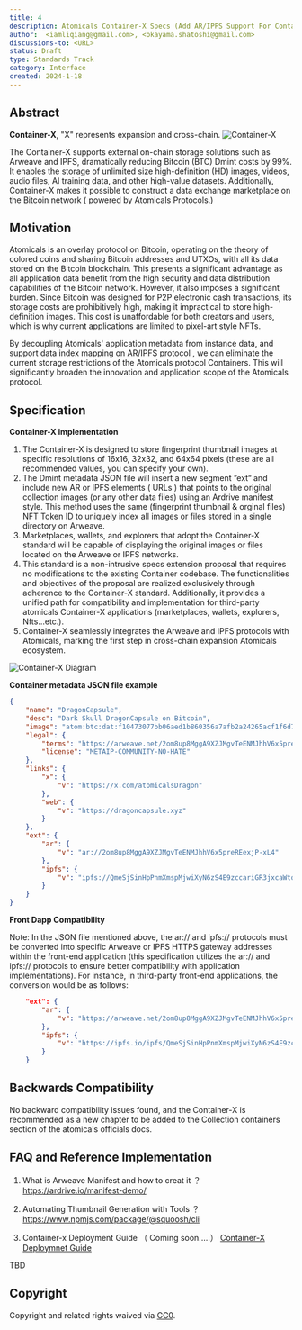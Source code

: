 ```yaml
---
title: 4
description: Atomicals Container-X Specs (Add AR/IPFS Support For Container)
author:  <iamliqiang@gmail.com>, <okayama.shatoshi@gmail.com>
discussions-to: <URL>
status: Draft
type: Standards Track
category: Interface
created: 2024-1-18
---
```


## Abstract
**Container-X**, "X" represents expansion and cross-chain.
![Container-X](https://0xspace.oss-cn-beijing.aliyuncs.com/upic/20240306-containerx1.jpg)

The Container-X supports external on-chain storage solutions such as Arweave and IPFS, dramatically reducing Bitcoin (BTC) Dmint costs by 99%. It enables the storage of unlimited size high-definition (HD) images, videos, audio files, AI training data, and other high-value datasets. Additionally, Container-X makes it possible to construct a data exchange marketplace on the Bitcoin network ( powered by Atomicals Protocols.)



## Motivation

Atomicals is an overlay protocol on Bitcoin, operating on the theory of colored coins and sharing Bitcoin addresses and UTXOs, with all its data stored on the Bitcoin blockchain. This presents a significant advantage as all application data benefit from the high security and data distribution capabilities of the Bitcoin network. However, it also imposes a significant burden. Since Bitcoin was designed for P2P electronic cash transactions, its storage costs are prohibitively high, making it impractical to store high-definition images. This cost is unaffordable for both creators and users, which is why current applications are limited to pixel-art style NFTs.

By decoupling Atomicals' application metadata from instance data, and support data  index mapping on AR/IPFS protocol , we can eliminate the current storage restrictions of the Atomicals protocol Containers. This will significantly broaden the innovation and application scope of the Atomicals protocol.

## Specification

**Container-X implementation**

1. The Container-X is designed to store fingerprint thumbnail images at specific resolutions of 16x16, 32x32, and 64x64 pixels (these are all recommended values, you can specify your own).
2. The Dmint metadata JSON file will insert a new segment ”ext“ and include new AR or IPFS elements ( URLs ) that points to the original collection images (or any other data files) using an Ardrive manifest style. This method uses the same (fingerprint thumbnail & orginal files) NFT Token ID to uniquely index all images or files stored in a single directory on Arweave.
3. Marketplaces, wallets, and explorers that adopt the Container-X standard will be capable of displaying the original images or files located on the Arweave or IPFS networks.
4. This standard is a non-intrusive specs extension proposal that requires no modifications to the existing Container codebase. The functionalities and objectives of the proposal are realized exclusively through adherence to the Container-X standard. Additionally, it provides a unified path for compatibility and implementation for third-party atomicals Container-X applications (marketplaces, wallets, explorers, Nfts...etc.).
5. Container-X seamlessly integrates the Arweave and IPFS protocols with Atomicals, marking the first step in cross-chain expansion Atomicals ecosystem.

![Container-X Diagram](https://0xspace.oss-cn-beijing.aliyuncs.com/upic/20240306-containerx2.jpg)

**Container metadata JSON file example**
```json
{
    "name": "DragonCapsule",
    "desc": "Dark Skull DragonCapsule on Bitcoin",
    "image": "atom:btc:dat:f10473077bb06aed1b860356a7afb2a24265acf1f6d71a1037e1eb01a1d70180i0/logo.png",
    "legal": {
        "terms": "https://arweave.net/2om8up8MggA9XZJMgvTeENMJhhV6x5preREexjP-xL4/6",
        "license": "METAIP-COMMUNITY-NO-HATE"
    },
    "links": {
        "x": {
            "v": "https://x.com/atomicalsDragon"
        },
        "web": {
            "v": "https://dragoncapsule.xyz"
        }
    },
    "ext": {
        "ar": {
            "v": "ar://2om8up8MggA9XZJMgvTeENMJhhV6x5preREexjP-xL4"
        },
        "ipfs": {
            "v": "ipfs://QmeSjSinHpPnmXmspMjwiXyN6zS4E9zccariGR3jxcaWtq"
        }
    }
}
```

**Front Dapp Compatibility**

Note: In the JSON file mentioned above, the ar:// and ipfs:// protocols must be converted into specific Arweave or IPFS HTTPS gateway addresses within the front-end application (this specification utilizes the ar:// and ipfs:// protocols to ensure better compatibility with application implementations). For instance, in third-party front-end applications, the conversion would be as follows:

```json
    "ext": {
        "ar": {
            "v": "https://arweave.net/2om8up8MggA9XZJMgvTeENMJhhV6x5preREexjP-xL4"
        },
        "ipfs": {
            "v": "https://ipfs.io/ipfs/QmeSjSinHpPnmXmspMjwiXyN6zS4E9zccariGR3jxcaWtq"
        }
    }
```

## Backwards Compatibility
No backward compatibility issues found, and the Container-X is recommended as a new chapter to be added to the Collection containers section of the atomicals officials docs.

## FAQ and Reference Implementation

1. What is  Arweave Manifest and how to creat it ？
https://ardrive.io/manifest-demo/ 

2. Automating Thumbnail Generation with Tools ？
https://www.npmjs.com/package/@squoosh/cli

3. Container-x Deployment Guide （ Coming soon.....）
[Container-X Deploymnet Guide](https://github.com/okayama-shatoshi/containerx-guide)

TBD
## Copyright

Copyright and related rights waived via [CC0](../LICENSE.md).

